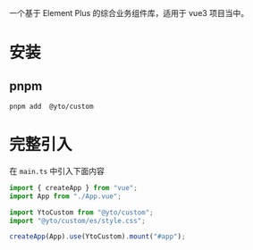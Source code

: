 一个基于 Element Plus 的综合业务组件库，适用于 vue3 项目当中。
# 安装

## pnpm


```shell
pnpm add  @yto/custom
```

# 完整引入

在 `main.ts` 中引入下面内容

```ts
import { createApp } from "vue";
import App from "./App.vue";

import YtoCustom from "@yto/custom";
import "@yto/custom/es/style.css";

createApp(App).use(YtoCustom).mount("#app");
```
